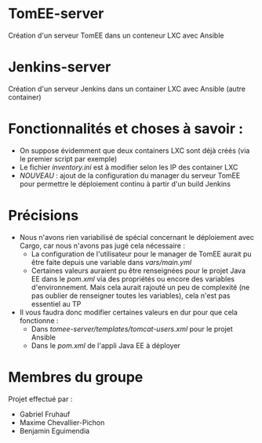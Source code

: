 # TomEE-server
Création d'un serveur TomEE dans un conteneur LXC avec Ansible

# Jenkins-server
Création d'un serveur Jenkins dans un container LXC avec Ansible (autre container)

# Fonctionnalités et choses à savoir :
* On suppose évidemment que deux containers LXC sont déjà créés (via le premier script par exemple)
* Le fichier _inventory.ini_ est à modifier selon les IP des container LXC
* _NOUVEAU_ : ajout de la configuration du manager du serveur TomEE pour permettre le déploiement continu à partir d'un build Jenkins

# Précisions
* Nous n'avons rien variabilisé de spécial concernant le déploiement avec Cargo, car nous n'avons pas jugé cela nécessaire : 
  * La configuration de l'utilisateur pour le manager de TomEE aurait pu être faite depuis une variable dans _vars/main.yml_
  * Certaines valeurs auraient pu être renseignées pour le projet Java EE dans le _pom.xml_ via des propriétés ou encore des variables d'environnement.
    Mais cela aurait rajouté un peu de complexité (ne pas oublier de renseigner toutes les variables), cela n'est pas essentiel au TP
* Il vous faudra donc modifier certaines valeurs en dur pour que cela fonctionne :
  * Dans _tomee-server/templates/tomcat-users.xml_ pour le projet Ansible
  * Dans le _pom.xml_ de l'appli Java EE à déployer

# Membres du groupe
Projet effectué par :
* Gabriel Fruhauf
* Maxime Chevallier-Pichon
* Benjamin Eguimendia
